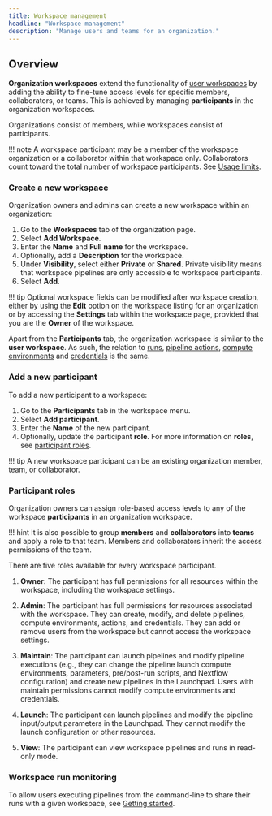 ```yaml
---
title: Workspace management
headline: "Workspace management"
description: "Manage users and teams for an organization."
---
```


## Overview

**Organization workspaces** extend the functionality of [user workspaces](../getting-started/workspace.md) by adding the ability to fine-tune access levels for specific members, collaborators, or teams. This is achieved by managing **participants** in the organization workspaces.

Organizations consist of members, while workspaces consist of participants.

<!-- prettier-ignore -->
!!! note
    A workspace participant may be a member of the workspace organization or a collaborator within that workspace only. Collaborators count toward the total number of workspace participants. See [Usage limits](/docs/limits/limits.md).

### Create a new workspace

Organization owners and admins can create a new workspace within an organization:

1. Go to the **Workspaces** tab of the organization page.
2. Select **Add Workspace**.
3. Enter the **Name** and **Full name** for the workspace.
4. Optionally, add a **Description** for the workspace.
5. Under **Visibility**, select either **Private** or **Shared**. Private visibility means that workspace pipelines are only accessible to workspace participants.
6. Select **Add**.

<!-- prettier-ignore -->
!!! tip
    Optional workspace fields can be modified after workspace creation, either by using the **Edit** option on the workspace listing for an organization or by accessing the **Settings** tab within the workspace page, provided that you are the **Owner** of the workspace.

Apart from the **Participants** tab, the organization workspace is similar to the **user workspace**. As such, the relation to [runs](../launch/launch.md), [pipeline actions](../pipeline-actions/overview.md), [compute environments](../compute-envs/overview.md) and [credentials](../credentials/overview.md) is the same.

### Add a new participant

To add a new participant to a workspace:

1. Go to the **Participants** tab in the workspace menu.
2. Select **Add participant**.
3. Enter the **Name** of the new participant.
4. Optionally, update the participant **role**. For more information on **roles**, see [participant roles](#participant-roles).

<!-- prettier-ignore -->
!!! tip
    A new workspace participant can be an existing organization member, team, or collaborator.

### Participant roles

Organization owners can assign role-based access levels to any of the workspace **participants** in an organization workspace.

<!-- prettier-ignore -->
!!! hint
    It is also possible to group **members** and **collaborators** into **teams** and apply a role to that team. Members and collaborators inherit the access permissions of the team.

There are five roles available for every workspace participant.

1. **Owner**: The participant has full permissions for all resources within the workspace, including the workspace settings.

2. **Admin**: The participant has full permissions for resources associated with the workspace. They can create, modify, and delete pipelines, compute environments, actions, and credentials. They can add or remove users from the workspace but cannot access the workspace settings.

3. **Maintain**: The participant can launch pipelines and modify pipeline executions (e.g., they can change the pipeline launch compute environments, parameters, pre/post-run scripts, and Nextflow configuration) and create new pipelines in the Launchpad. Users with maintain permissions cannot modify compute environments and credentials.

4. **Launch**: The participant can launch pipelines and modify the pipeline input/output parameters in the Launchpad. They cannot modify the launch configuration or other resources.

5. **View**: The participant can view workspace pipelines and runs in read-only mode.

### Workspace run monitoring

To allow users executing pipelines from the command-line to share their runs with a given workspace, see [Getting started](../getting-started/usage.md).
